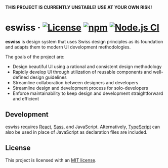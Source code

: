 **THIS PROJECT IS CURRENTLY UNSTABLE! USE AT YOUR OWN RISK!**

# eswiss &middot; [![License](https://img.shields.io/badge/license-MIT-blue.svg)](https://github.com/mattlean/eswiss/blob/master/LICENSE) [![npm](https://img.shields.io/npm/v/eswiss.svg?colorB=brightgreen)](https://npmjs.com/package/eswiss) [![Node.js CI](https://github.com/mattlean/eswiss/workflows/Node.js%20CI/badge.svg)](https://github.com/mattlean/eswiss/actions)

**eswiss** is design system that uses Swiss design principles as its foundation and adapts them to modern UI development methodologies.

The goals of the project are:

- Design beautiful UI using a rational and consistent design methodology
- Rapidly develop UI through utilization of reusable components and well-defined design guidelines
- Streamline collaboration between designers and developers
- Streamline design and development process for solo-developers
- Enforce maintainability to keep design and development straightforward and efficient

## Development

eswiss requires [React](https://github.com/facebook/react), [Sass](https://github.com/sass/sass), and JavaScript. Alternatively, [TypeScript](https://github.com/microsoft/TypeScript) can also be used in place of JavaScript as declaration files are included.

## License

This project is licensed with an [MIT license](https://github.com/mattlean/eswiss/blob/master/LICENSE).
